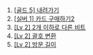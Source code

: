 1. [[골드 5] 내려가기](https://www.acmicpc.net/problem/2096)
2. [[실버 1] 카드 구매하기2](https://www.acmicpc.net/problem/16194)
3. [[Lv 2] 2개 이하로 다른 비트](https://school.programmers.co.kr/learn/courses/30/lessons/77885)
4. [[Lv 2] 괄호 변환](https://school.programmers.co.kr/learn/courses/30/lessons/60058)
5. [[Lv 2] 방문 길이](https://school.programmers.co.kr/learn/courses/30/lessons/49994)

